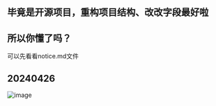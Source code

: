 ## 毕竟是开源项目，重构项目结构、改改字段最好啦
## 所以你懂了吗？
可以先看看notice.md文件

## 20240426
![image](https://github.com/Cunninger/sunhotel/assets/113076850/92ad969a-6568-42cd-b636-d41b4b50638e)


